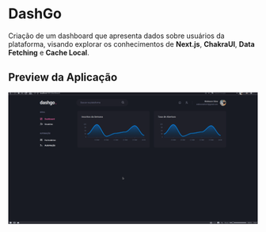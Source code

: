 # DashGo

Criação de um dashboard que apresenta dados sobre usuários da plataforma, visando explorar os conhecimentos de **Next.js**, **ChakraUI**, **Data Fetching** e **Cache Local**.

## Preview da Aplicação

![Preview do funcionamento da aplicação](public/images/dashgo.gif)